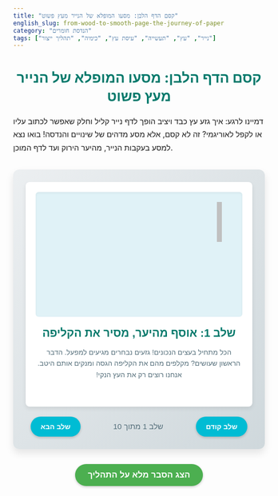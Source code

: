 ```yaml
---
title: "קסם הדף הלבן: מסעו המופלא של הנייר מעץ פשוט"
english_slug: from-wood-to-smooth-page-the-journey-of-paper
category: "הנדסת חומרים"
tags: ["נייר", "עץ", "תעשייה", "עיסת עץ", "כימיה", "תהליך ייצור"]
---
```

<h1>קסם הדף הלבן: מסעו המופלא של הנייר מעץ פשוט</h1>
<p>דמיינו לרגע: איך גזע עץ כבד ויציב הופך לדף נייר קליל וחלק שאפשר לכתוב עליו או לקפל לאוריגמי? זה לא קסם, אלא מסע מדהים של שינויים והנדסה! בואו נצא למסע בעקבות הנייר, מהיער הירוק ועד לדף המוכן.</p>

<div class="paper-process-app">
    <div class="stages-container">
        <div class="stage active" data-stage="0">
            <div class="animation-area">
                <div class="logs-pile">
                    <div class="log log-1"></div>
                    <div class="log log-2"></div>
                    <div class="log log-3"></div>
                </div>
                 <div class="truck"></div>
                 <div class="crane"></div>
            </div>
            <div class="text-description">
                <h2>שלב 1: אוסף מהיער, מסיר את הקליפה</h2>
                <p>הכל מתחיל בעצים הנכונים! גזעים נבחרים מגיעים למפעל. הדבר הראשון שעושים? מקלפים מהם את הקליפה הגסה ומנקים אותם היטב. אנחנו רוצים רק את העץ הנקי!</p>
            </div>
        </div>
        <div class="stage" data-stage="1">
            <div class="animation-area">
                <div class="chipper-machine">
                    <div class="chipper-in"></div>
                    <div class="chipper-out"></div>
                </div>
                <div class="chip chip-1"></div>
                <div class="chip chip-2"></div>
                <div class="chip chip-3"></div>
                <div class="chip chip-4"></div>
                 <div class="chip chip-5"></div>
            </div>
            <div class="text-description">
                <h2>שלב 2: פסיפס של שבבים קטנים</h2>
                <p>הגזעים המקולפים לא נשארים שלמים. הם נכנסים למכונת ענק שהופכת אותם לפסיפס של שבבים קטנים ואחידים. זה כמו לפרק את העץ לחלקיקים מוכנים לשלב הבא!</p>
            </div>
        </div>
        <div class="stage" data-stage="2">
            <div class="animation-area">
                <div class="digester-vessel">
                    <div class="boiling-liquid"></div>
                    <div class="pulp-forming"></div>
                    <div class="steam"></div>
                </div>
            </div>
            <div class="text-description">
                <h2>שלב 3: מרק קסמים - בישול והפרדה</h2>
                <p>השבבים צוללים למיכל ענק עם "מרק" כימי חזק ומתבשלים! הבישול מפרק את ה"דבק" הטבעי שבעץ (ליגנין), ומשחרר את סיבי התאית - הם הלב של הנייר! בסוף השלב, יש לנו עיסה סמיכה.</p>
            </div>
        </div>
        <div class="stage" data-stage="3">
            <div class="animation-area">
                <div class="washing-tank-ani">
                    <div class="wash-water"></div>
                    <div class="dirty-pulp"></div>
                    <div class="clean-pulp"></div>
                </div>
            </div>
            <div class="text-description">
                <h2>שלב 4: מקלחת מרעננת - שטיפה וניקוי</h2>
                <p>העיסה אחרי הבישול לא לגמרי נקייה. היא חייבת לעבור שטיפה יסודית במים צלולים כדי להסיר את שאריות הכימיקלים וה"דבק" המפורק. מנקים היטב כדי לקבל עיסה טהורה!</p>
            </div>
        </div>
        <div class="stage" data-stage="4">
            <div class="animation-area">
                <div class="bleaching-tank-ani">
                    <div class="bleaching-agent"></div>
                    <div class="gray-pulp"></div>
                    <div class="white-pulp"></div>
                </div>
            </div>
            <div class="text-description">
                <h2>שלב 5: הופכים את העיסה ללבנה!</h2>
                <p>אם רוצים נייר לבן ובהיר, העיסה עוברת תהליך הלבנה. חומרים מיוחדים פועלים עליה ומוציאים ממנה את הצבעים הנותרים. העיסה הופכת ללבנה ומוכנה להיות נייר חלק!</p>
            </div>
        </div>
        <div class="stage" data-stage="5">
            <div class="animation-area">
                <div class="dilution-tank-ani">
                    <div class="diluted-flow"></div>
                    <div class="water-in"></div>
                </div>
            </div>
            <div class="text-description">
                <h2>שלב 6: שחייה בבריכה ענקית - דילול במים</h2>
                <p>העיסה הסמיכה חייבת להיות דלילה מאוד כדי להתפזר כמו שצריך. מוסיפים לה כמויות עצומות של מים! עכשיו יש לנו תרחיף שמכיל המון מים ומעט סיבים. זה קריטי לשלב הבא!</p>
            </div>
        </div>
        <div class="stage" data-stage="6">
            <div class="animation-area">
                <div class="fourdrinier-wire-ani">
                    <div class="pulp-stream"></div>
                    <div class="wire-mesh"></div>
                    <div class="water-drain"></div>
                </div>
            </div>
            <div class="text-description">
                <h2>שלב 7: מסע על רשת - פיזור ויצירת יריעה</h2>
                <p>התרחיף הדליל נשפך על רשת דקה ונעה כמו מסוע ענק. המים מתחילים לברוח דרך הרשת, והסיבים נשארים למעלה ומסתבכים זה בזה, ויוצרים לאט לאט "שטיח" רטוב של נייר!</p>
            </div>
        </div>
        <div class="stage" data-stage="7">
            <div class="animation-area">
                <div class="press-section-ani">
                    <div class="press-roll press-roll-1"></div>
                    <div class="press-roll press-roll-2"></div>
                    <div class="wet-sheet-press"></div>
                    <div class="water-squeeze"></div>
                </div>
            </div>
            <div class="text-description">
                <h2>שלב 8: סחיטה חזקה - מוציאים את המים</h2>
                <p>היריעה עדיין רטובה מאוד. היא עוברת דרך סדרת גלילי לחץ ענקיים. הגלילים האלה סוחטים החוצה עוד המון מים ומדחסים את הסיבים יחד. זה כמו לנגב את היריעה לפני הייבוש!</p>
            </div>
        </div>
        <div class="stage" data-stage="8">
            <div class="animation-area">
                <div class="dryer-section-ani">
                    <div class="dryer-roll dryer-roll-1"></div>
                    <div class="dryer-roll dryer-roll-2"></div>
                    <div class="drying-sheet-ani"></div>
                    <div class="steam-rise"></div>
                </div>
            </div>
            <div class="text-description">
                <h2>שלב 9: חום יבש - הופכים לנייר מוצק</h2>
                <p>אחרי הסחיטה, היריעה עוברת על גבי גלילים גדולים ומחוממים מאוד. החום גורם למים שנותרו להתאדות לחלוטין. הסיבים נקשרים חזק זה לזה, והיריעה הרכה הופכת סוף סוף לנייר יבש ויציב!</p>
            </div>
        </div>
        <div class="stage" data-stage="9">
            <div class="animation-area">
                <div class="finishing-section-ani">
                    <div class="paper-roll-ani"></div>
                    <div class="cutter-ani"></div>
                    <div class="cut-paper-stack"></div>
                </div>
            </div>
            <div class="text-description">
                <h2>שלב 10: גלגול, חיתוך ואריזה - הנייר מוכן!</h2>
                <p>הנייר המוגמר מגולגל לגלילי ענק. משם הוא עובר עיבודים אחרונים: חיתוך לגדלים שונים, ציפויים מיוחדים אם צריך, ואז הוא נארז. עכשיו הוא מוכן למסעו הבא - אליכם, אל בתי הספר, המשרדים והמדפסות!</p>
            </div>
        </div>
    </div>
    <div class="navigation-buttons">
        <button id="prev-stage" class="nav-button">שלב קודם</button>
        <span id="stage-indicator">שלב 1 מתוך 10</span>
        <button id="next-stage" class="nav-button">שלב הבא</button>
    </div>
</div>

<style>
@import url('https://fonts.googleapis.com/css2?family=Heebo:wght@300;400;700&display=swap');

.paper-process-app {
    font-family: 'Heebo', sans-serif;
    max-width: 800px;
    margin: 30px auto;
    padding: 25px;
    border-radius: 12px;
    background: linear-gradient(to bottom right, #eceff1, #cfd8dc); /* Subtle gradient background */
    direction: rtl;
    text-align: right;
    box-shadow: 0 8px 16px rgba(0, 0, 0, 0.1);
    color: #37474f;
}

h1 {
    text-align: center;
    color: #00796b; /* Teal color */
    margin-bottom: 20px;
    font-weight: 700;
    font-size: 2em;
    line-height: 1.3;
}

p {
    font-size: 1.1em;
    line-height: 1.7;
    margin-bottom: 20px;
}

.stages-container {
    position: relative;
    min-height: 450px; /* Increased height for better animations */
    overflow: hidden;
    border-radius: 8px;
    background-color: #ffffff;
    margin-bottom: 20px;
    box-shadow: 0 4px 8px rgba(0, 0, 0, 0.08);
}

.stage {
    position: absolute;
    top: 0;
    left: 0;
    width: 100%;
    height: 100%;
    display: none;
    flex-direction: column;
    align-items: center;
    padding: 20px;
    box-sizing: border-box;
    opacity: 0; /* Start with opacity 0 for fade-in */
    transition: opacity 0.6s ease-in-out; /* Smoother transition */
}

.stage.active {
    display: flex;
    opacity: 1; /* Fade in */
}

.animation-area {
    width: 100%;
    height: 250px; /* Increased animation area */
    background-color: #e0f2f7; /* Light blue background */
    margin-bottom: 20px;
    border-radius: 6px;
    overflow: hidden;
    position: relative;
    display: flex;
    justify-content: center;
    align-items: center;
    box-shadow: inset 0 2px 5px rgba(0, 0, 0, 0.05);
}

.text-description {
    width: 100%;
    text-align: center;
}

.text-description h2 {
    margin-top: 0;
    color: #00796b; /* Match header color */
    font-size: 1.6em;
    margin-bottom: 10px;
    font-weight: 700;
}

.text-description p {
    color: #546e7a; /* Deeper grey for text */
    line-height: 1.6;
    font-size: 1em;
    font-weight: 300;
}

.navigation-buttons {
    display: flex;
    justify-content: space-between;
    align-items: center;
    padding: 0 10px;
}

.nav-button {
    padding: 12px 20px;
    font-size: 1em;
    cursor: pointer;
    border: none;
    border-radius: 25px; /* Pill shape */
    background-color: #00bcd4; /* Cyan color */
    color: white;
    transition: background-color 0.3s ease, transform 0.1s ease;
    font-weight: 700;
    box-shadow: 0 2px 5px rgba(0, 0, 0, 0.2);
}

.nav-button:disabled {
    background-color: #b0bec5; /* Light grey */
    cursor: not-allowed;
    box-shadow: none;
}

.nav-button:hover:not(:disabled) {
    background-color: #00acc1; /* Darker cyan */
    transform: translateY(-1px); /* Subtle hover effect */
}

.nav-button:active:not(:disabled) {
    transform: translateY(0); /* Press effect */
    box-shadow: 0 1px 3px rgba(0, 0, 0, 0.2);
}


#stage-indicator {
    font-size: 1.1em;
    color: #546e7a; /* Match description color */
    font-weight: 400;
}

/* --- Advanced Animations for Stages --- */

/* Stage 0: Logging and De-barking */
.stage[data-stage="0"] .logs-pile {
    position: absolute;
    left: 10%;
    bottom: 20px;
    display: flex;
    gap: 10px;
}
.stage[data-stage="0"] .log {
    width: 30px;
    height: 100px;
    background-color: #8d6e63; /* Brown log color */
    border-radius: 5px;
    transform: rotate(5deg);
    opacity: 0;
    animation: logArrive 1s ease-out forwards;
}
.stage[data-stage="0"] .log-1 { animation-delay: 0.2s; }
.stage[data-stage="0"] .log-2 { animation-delay: 0.4s; transform: rotate(-5deg); }
.stage[data-stage="0"] .log-3 { animation-delay: 0.6s; }

.stage[data-stage="0"] .truck {
    width: 80px;
    height: 50px;
    background-color: #455a64; /* Dark grey truck */
    border-radius: 5px;
    position: absolute;
    left: -100px;
    bottom: 20px;
    animation: truckDrive 3s linear forwards 1s;
}

.stage[data-stage="0"] .crane {
    width: 10px;
    height: 80px;
    background-color: #c0c0c0;
    position: absolute;
    right: 10%;
    top: 20px;
    transform-origin: bottom center;
    animation: craneMove 4s ease-in-out infinite alternate;
}

@keyframes logArrive {
    from { transform: translateY(50px) rotate(0deg); opacity: 0; }
    to { transform: translateY(0) rotate(5deg); opacity: 1; }
}
@keyframes truckDrive {
    from { left: -100px; }
    to { left: 20%; }
}
@keyframes craneMove {
    0% { transform: rotate(0deg); }
    100% { transform: rotate(30deg); }
}


/* Stage 1: Chipping */
.stage[data-stage="1"] .chipper-machine {
     width: 150px;
     height: 120px;
     background-color: #78909c; /* Blue-grey machine */
     border-radius: 8px;
     position: relative;
     overflow: hidden;
     box-shadow: 0 4px 8px rgba(0, 0, 0, 0.1);
     display: flex;
     flex-direction: column;
     align-items: center;
     justify-content: space-around;
}
.stage[data-stage="1"] .chipper-in {
    width: 80px;
    height: 30px;
    background-color: #546e7a;
    clip-path: polygon(0% 0%, 100% 0%, 80% 100%, 20% 100%);
    animation: woodIn 3s linear infinite;
}
.stage[data-stage="1"] .chipper-out {
    width: 100px;
    height: 40px;
    background-color: #546e7a;
    clip-path: polygon(20% 0%, 80% 0%, 100% 100%, 0% 100%);
    animation: chipsOut 3s linear infinite;
}

.stage[data-stage="1"] .chip {
    width: 15px;
    height: 15px;
    background-color: #a1887f; /* Brown chip color */
    border-radius: 3px;
    position: absolute;
    animation: chipFall 2s ease-in infinite;
}
.stage[data-stage="1"] .chip-1 { top: 80px; left: 45%; animation-delay: 0s; }
.stage[data-stage="1"] .chip-2 { top: 90px; left: 55%; animation-delay: 0.5s; }
.stage[data-stage="1"] .chip-3 { top: 100px; left: 40%; animation-delay: 1s; }
.stage[data-stage="1"] .chip-4 { top: 110px; left: 60%; animation-delay: 1.5s; }
.stage[data-stage="1"] .chip-5 { top: 70px; left: 50%; animation-delay: 2s; }


@keyframes woodIn {
    0% { transform: translateY(-20px); opacity: 0.5; }
    50% { transform: translateY(0); opacity: 1; }
    100% { transform: translateY(-20px); opacity: 0.5; }
}

@keyframes chipsOut {
    0% { transform: translateY(20px); opacity: 0.5; }
    50% { transform: translateY(0); opacity: 1; }
    100% { transform: translateY(20px); opacity: 0.5; }
}

@keyframes chipFall {
    0% { transform: translateY(-20px) rotate(0deg); opacity: 0; }
    20% { opacity: 1; }
    100% { transform: translateY(100px) rotate(360deg); opacity: 0; }
}


/* Stage 2: Digester */
.stage[data-stage="2"] .digester-vessel {
    width: 120px;
    height: 180px;
    background-color: #90a4ae; /* Greyish-blue tank */
    border-radius: 15px;
    position: relative;
    overflow: hidden;
    box-shadow: inset 0 0 10px rgba(0, 0, 0, 0.2);
}
.stage[data-stage="2"] .boiling-liquid {
    width: 100%;
    height: 100%;
    background: linear-gradient(to bottom, #ffab91, #ff8a65); /* Orange/Red hot liquid */
    position: absolute;
    bottom: 0;
    animation: liquidBoil 2s infinite linear;
}
.stage[data-stage="2"] .pulp-forming {
    width: 80%;
    height: 80%;
    background-color: rgba(121, 85, 72, 0.7); /* Brownish pulp */
    border-radius: 8px;
    position: absolute;
    top: 10%;
    left: 10%;
    animation: pulpSwirl 4s infinite ease-in-out;
}
.stage[data-stage="2"] .steam {
    width: 50px;
    height: 50px;
    background-color: rgba(255, 255, 255, 0.6);
    border-radius: 50%;
    position: absolute;
    top: 10px;
    left: calc(50% - 25px);
    animation: steamRise 3s infinite ease-out;
}

@keyframes liquidBoil {
    0% { transform: translateY(0px); }
    50% { transform: translateY(-5px); }
    100% { transform: translateY(0px); }
}
@keyframes pulpSwirl {
    0% { transform: rotate(0deg); }
    100% { transform: rotate(360deg); }
}
@keyframes steamRise {
    0% { transform: translateY(0); opacity: 1; }
    100% { transform: translateY(-50px); opacity: 0; }
}


/* Stage 3: Washing */
.stage[data-stage="3"] .washing-tank-ani {
    width: 120px;
    height: 180px;
    background-color: #e0f7fa; /* Light blue water */
    border-radius: 15px;
    position: relative;
    overflow: hidden;
    box-shadow: inset 0 0 10px rgba(0, 0, 0, 0.1);
}
.stage[data-stage="3"] .wash-water {
    width: 100%;
    height: 100%;
    background: linear-gradient(to bottom, #e0f7fa, #b2ebf2);
    position: absolute;
    bottom: 0;
}
.stage[data-stage="3"] .dirty-pulp {
    width: 80%;
    height: 80%;
    background-color: rgba(161, 136, 127, 0.5); /* Dirty pulp color */
    border-radius: 8px;
    position: absolute;
    top: 10%;
    left: 10%;
    animation: pulpWash 3s infinite ease-in-out;
}
.stage[data-stage="3"] .clean-pulp {
    width: 80%;
    height: 80%;
    background-color: rgba(255, 250, 250, 0.7); /* Clean pulp color */
    border-radius: 8px;
    position: absolute;
    top: 10%;
    left: 10%;
    opacity: 0;
    animation: pulpClean 3s infinite ease-in-out 1.5s; /* Delayed to appear cleaner */
}

@keyframes pulpWash {
    0%, 100% { opacity: 1; }
    50% { opacity: 0; } /* Simulating washing away dirt */
}
@keyframes pulpClean {
    0%, 100% { opacity: 0; }
    50% { opacity: 1; } /* Simulating clean pulp appearing */
}


/* Stage 4: Bleaching */
.stage[data-stage="4"] .bleaching-tank-ani {
    width: 120px;
    height: 180px;
    background-color: #e1f5fe; /* Very light blue tank */
    border-radius: 15px;
    position: relative;
    overflow: hidden;
    box-shadow: inset 0 0 10px rgba(0, 0, 0, 0.08);
}
.stage[data-stage="4"] .bleaching-agent {
     width: 100%;
     height: 100%;
     background: radial-gradient(circle, rgba(255,255,255,0.8) 0%, rgba(225,245,254,0.5) 100%);
     position: absolute;
     top: 0;
     left: 0;
     animation: agentSwirl 5s infinite linear;
}
.stage[data-stage="4"] .gray-pulp {
    width: 80%;
    height: 80%;
    background-color: rgba(207, 216, 220, 0.8); /* Greyish pulp */
    border-radius: 8px;
    position: absolute;
    top: 10%;
    left: 10%;
    animation: pulpBleach 4s infinite ease-in-out;
}
.stage[data-stage="4"] .white-pulp {
    width: 80%;
    height: 80%;
    background-color: rgba(255, 255, 255, 0.9); /* White pulp */
    border-radius: 8px;
    position: absolute;
    top: 10%;
    left: 10%;
    opacity: 0;
    animation: pulpBleachResult 4s infinite ease-in-out 2s;
}

@keyframes agentSwirl {
    0% { transform: rotate(0deg); }
    100% { transform: rotate(360deg); }
}
@keyframes pulpBleach {
    0% { background-color: rgba(207, 216, 220, 0.8); }
    50% { background-color: rgba(236, 239, 241, 0.8); }
    100% { background-color: rgba(207, 216, 220, 0.8); }
}
@keyframes pulpBleachResult {
    0% { opacity: 0; }
    50% { opacity: 1; }
    100% { opacity: 0; }
}


/* Stage 5: Dilution */
.stage[data-stage="5"] .dilution-tank-ani {
    width: 180px;
    height: 150px;
    background-color: #b3e5fc; /* Lighter blue tank */
    border-radius: 15px;
    position: relative;
    overflow: hidden;
    box-shadow: inset 0 0 10px rgba(0, 0, 0, 0.1);
    display: flex;
    justify-content: center;
    align-items: center;
}
.stage[data-stage="5"] .diluted-flow {
    width: 90%;
    height: 90%;
    background: radial-gradient(circle, rgba(255,255,255,0.9) 0%, rgba(179,229,252,0.8) 100%); /* Watery white pulp */
    border-radius: 8px;
    animation: diluteSwirl 5s infinite ease-in-out;
}
.stage[data-stage="5"] .water-in {
    width: 30px;
    height: 80px;
    background-color: #03a9f4; /* Blue water stream */
    position: absolute;
    top: -80px;
    left: 20px;
    animation: waterPour 2s infinite linear;
}

@keyframes diluteSwirl {
    0% { transform: scale(0.9) rotate(0deg); opacity: 0.8; }
    50% { transform: scale(1) rotate(180deg); opacity: 1; }
    100% { transform: scale(0.9) rotate(360deg); opacity: 0.8; }
}
@keyframes waterPour {
    0% { transform: translateY(0); opacity: 0; }
    20% { opacity: 1; }
    80% { transform: translateY(150px); opacity: 1; }
    100% { transform: translateY(150px); opacity: 0; }
}


/* Stage 6: Fourdrinier Wire */
.stage[data-stage="6"] .fourdrinier-wire-ani {
    width: 95%;
    height: 120px;
    background-color: #cfd8dc; /* Light grey wire base */
    position: relative;
    overflow: hidden;
    box-shadow: inset 0 2px 5px rgba(0, 0, 0, 0.05);
}
.stage[data-stage="6"] .wire-mesh {
     width: 100%;
     height: 100%;
     background: repeating-linear-gradient(0deg, transparent, transparent 5px, rgba(120, 144, 156, 0.3) 5px, rgba(120, 144, 156, 0.3) 6px);
     background-size: 100% 10px;
     animation: wireMove 5s linear infinite;
}
.stage[data-stage="6"] .pulp-stream {
    width: 400px; /* Wider than container to flow */
    height: 80px;
    background-color: rgba(255, 255, 255, 0.9); /* White watery pulp */
    position: absolute;
    top: 0;
    left: -200px; /* Start off screen */
    animation: pulpFlow 6s linear infinite;
    clip-path: polygon(10% 0, 100% 0, 90% 100%, 0% 100%); /* Shape of flowing stream */
}
.stage[data-stage="6"] .water-drain {
    width: 100%;
    height: 50px;
    background-color: #b3e5fc; /* Blue water */
    position: absolute;
    bottom: 0;
    animation: waterDrain 3s ease-in infinite alternate;
}

@keyframes wireMove {
    from { background-position: 0 0; }
    to { background-position: 50px 0; }
}
@keyframes pulpFlow {
    0% { left: -400px; }
    100% { left: 100%; }
}
@keyframes waterDrain {
    0%, 100% { transform: translateY(0); opacity: 1; }
    50% { transform: translateY(10px); opacity: 0.5; }
}


/* Stage 7: Pressing */
.stage[data-stage="7"] .press-section-ani {
    width: 95%;
    height: 150px;
    background-color: #e0f2f7;
    position: relative;
    display: flex;
    justify-content: space-around;
    align-items: center;
    overflow: hidden;
}
.stage[data-stage="7"] .press-roll {
    width: 60px;
    height: 150px;
    background-color: #78909c;
    border-radius: 30px; /* Half width */
    position: relative; /* To position pseudoelements for rotation effect */
    overflow: hidden;
    box-shadow: inset 0 0 10px rgba(0, 0, 0, 0.3);
}
/* Add rotation lines */
.stage[data-stage="7"] .press-roll::before,
.stage[data-stage="7"] .press-roll::after {
    content: '';
    position: absolute;
    width: 100%;
    height: 5px;
    background-color: rgba(255, 255, 255, 0.3);
    top: 50%;
    left: 0;
    transform-origin: center center;
    animation: rollRotate 4s linear infinite;
}
.stage[data-stage="7"] .press-roll::after {
    transform: rotate(90deg);
}

.stage[data-stage="7"] .press-roll-1 { left: -10px; }
.stage[data-stage="7"] .press-roll-2 { right: -10px; }

.stage[data-stage="7"] .wet-sheet-press {
    width: 120%; /* Wider than container to flow */
    height: 50px;
    background-color: rgba(255, 255, 255, 0.9); /* White wet sheet */
    position: absolute;
    top: calc(50% - 25px);
    left: -10%; /* Start off screen */
    animation: sheetFlowPress 4s linear infinite;
}
.stage[data-stage="7"] .water-squeeze {
    width: 100%;
    height: 20px;
    background-color: #03a9f4; /* Blue water */
    position: absolute;
    bottom: 10px;
    animation: squeezeDrops 2s ease-out infinite alternate;
    opacity: 0.8;
}

@keyframes rollRotate {
    from { transform: rotate(0deg); }
    to { transform: rotate(360deg); }
}
@keyframes sheetFlowPress {
    0% { left: -20%; }
    100% { left: 100%; }
}
@keyframes squeezeDrops {
    0%, 100% { transform: translateY(0); opacity: 0.8; }
    50% { transform: translateY(10px); opacity: 0.4; }
}


/* Stage 8: Drying */
.stage[data-stage="8"] .dryer-section-ani {
    width: 95%;
    height: 150px;
    background-color: #fff3e0; /* Light orange background */
    position: relative;
    display: flex;
    justify-content: space-around;
    align-items: center;
    overflow: hidden;
}
.stage[data-stage="8"] .dryer-roll {
    width: 80px;
    height: 150px;
    background-color: #ffab91; /* Orange hot roll */
    border-radius: 40px; /* Half width */
    position: relative;
    overflow: hidden;
    box-shadow: inset 0 0 15px rgba(255, 87, 34, 0.5);
}
/* Hot glow effect */
.stage[data-stage="8"] .dryer-roll::before {
    content: '';
    position: absolute;
    top: 0;
    left: 0;
    width: 100%;
    height: 100%;
    background: radial-gradient(circle, rgba(255,152,0,0.6) 0%, rgba(255,152,0,0) 70%);
    animation: hotGlow 3s infinite alternate;
}

.stage[data-stage="8"] .drying-sheet-ani {
    width: 120%; /* Wider than container */
    height: 40px;
    background-color: #fff9c4; /* Pale yellow/cream paper */
    position: absolute;
    top: calc(50% - 20px);
    left: -10%; /* Start off screen */
    animation: sheetFlowDry 4s linear infinite;
}
.stage[data-stage="8"] .steam-rise {
    width: 30px;
    height: 50px;
    background-color: rgba(255, 255, 255, 0.7);
    border-radius: 50%;
    position: absolute;
    top: 50px;
    left: 30%;
    animation: steamRiseDry 3s infinite ease-out;
}
.stage[data-stage="8"] .steam-rise:nth-child(2) { left: 60%; animation-delay: 1.5s; }


@keyframes hotGlow {
    0%, 100% { opacity: 0.7; }
    50% { opacity: 1; }
}
@keyframes sheetFlowDry {
    0% { left: -20%; }
    100% { left: 100%; }
}
@keyframes steamRiseDry {
    0% { transform: translateY(0) scale(0.5); opacity: 0; }
    20% { opacity: 1; scale: 0.8; }
    80% { opacity: 1; scale: 1; }
    100% { transform: translateY(-80px) scale(1.2); opacity: 0; }
}


/* Stage 9: Finishing */
.stage[data-stage="9"] .finishing-section-ani {
     width: 95%;
     height: 150px;
     background-color: #e0f7fa;
     position: relative;
     display: flex;
     justify-content: center;
     align-items: center;
     overflow: hidden;
}
.stage[data-stage="9"] .paper-roll-ani {
     width: 80px;
     height: 120px;
     background-color: #ffffff; /* White paper */
     border: 1px solid #b0bec5;
     border-radius: 40px; /* Half width */
     position: absolute;
     left: 10%;
     box-shadow: 0 4px 8px rgba(0, 0, 0, 0.1);
     animation: rollPaper 5s linear infinite;
}
.stage[data-stage="9"] .cutter-ani {
     width: 10px;
     height: 150px;
     background-color: #546e7a; /* Dark grey cutter */
     position: absolute;
     left: 50%;
     transform: translateX(-50%);
     animation: cutterSlice 2s ease-in-out infinite alternate;
}
.stage[data-stage="9"] .cut-paper-stack {
    width: 100px;
    height: 100px;
    background-color: #ffffff;
    border: 1px solid #b0bec5;
    position: absolute;
    right: 10%;
    bottom: 20px;
    box-shadow: 0 4px 8px rgba(0, 0, 0, 0.1);
    opacity: 0;
    animation: stackAppear 5s ease-out infinite;
}

@keyframes rollPaper {
    0% { transform: rotate(0deg); }
    100% { transform: rotate(360deg); }
}
@keyframes cutterSlice {
    0%, 100% { transform: translateX(-50%) translateY(0px); }
    50% { transform: translateX(-50%) translateY(10px); }
}
@keyframes stackAppear {
    0% { opacity: 0; transform: translateY(20px); }
    60% { opacity: 0; }
    80% { opacity: 1; transform: translateY(0); }
    100% { opacity: 1; transform: translateY(0); }
}


/* --- Explanation Section Styling --- */
#show-explanation-button {
    display: block;
    margin: 30px auto 20px auto;
    padding: 12px 25px;
    font-size: 1.1em;
    cursor: pointer;
    border: none;
    border-radius: 25px;
    background-color: #4caf50; /* Green color */
    color: white;
    transition: background-color 0.3s ease, transform 0.1s ease;
    font-weight: 700;
    box-shadow: 0 2px 5px rgba(0, 0, 0, 0.2);
}

#show-explanation-button:hover {
    background-color: #43a047; /* Darker green */
     transform: translateY(-1px);
}
#show-explanation-button:active {
     transform: translateY(0);
     box-shadow: 0 1px 3px rgba(0, 0, 0, 0.2);
}

#explanation-section {
    margin-top: 20px;
    padding: 20px;
    border-radius: 8px;
    background-color: #ffffff;
    direction: rtl;
    text-align: right;
    box-shadow: 0 4px 8px rgba(0, 0, 0, 0.08);
    color: #546e7a;
    font-weight: 300;
    line-height: 1.7;
    transition: opacity 0.6s ease-in-out;
    opacity: 1;
}

#explanation-section.hidden {
    opacity: 0;
    height: 0;
    padding: 0 20px; /* Maintain horizontal padding */
    overflow: hidden; /* Hide content when collapsed */
    margin-top: 0;
}


#explanation-section h2 {
    color: #00796b;
    margin-top: 0;
    border-bottom: 2px solid #00bcd4; /* Cyan border */
    padding-bottom: 8px;
    margin-bottom: 15px;
    font-size: 1.5em;
    font-weight: 700;
}

#explanation-section ul {
    list-style: none;
    padding: 0;
}

#explanation-section li {
    margin-bottom: 15px;
    padding-right: 25px; /* Space for bullet */
    position: relative;
    line-height: 1.6;
    color: #546e7a;
}

#explanation-section li::before {
    content: '✓'; /* Checkmark bullet */
    position: absolute;
    right: 0;
    color: #4caf50; /* Green checkmark */
    font-weight: bold;
    font-size: 1.2em;
    top: -2px;
}

#explanation-section strong {
    color: #37474f; /* Slightly darker for emphasis */
    font-weight: 700;
}

</style>

<button id="show-explanation-button">הצג הסבר מלא על התהליך</button>

<div id="explanation-section" class="hidden">
    <h2>מסעו המופלא של הנייר: הסבר מפורט</h2>
    <ul>
        <li><strong>שלב 1: אוסף מהיער, מסיר את הקליפה:</strong> הכל מתחיל בחומר הגלם הטבעי ביותר - העץ. בתי חרושת לנייר משתמשים בעיקר בעצי מחט ועצים רכים אחרים, שסיביהם ארוכים ומתאימים במיוחד לייצור נייר איכותי. הגזעים המגיעים מהיער עוברים תהליך קילוף יעיל להסרת הקליפה החיצונית וניקוי מוחלט מכל לכלוך, אדמה או חומרים לא רצויים. רק "לב העץ" הנקי ממשיך הלאה.</li>
        <li><strong>שלב 2: פסיפס של שבבים קטנים:</strong> גזעי העץ הנקיים מוזנים למכונות ענקיות ורועשות הנקראות "פורסים" או "מכונות קיצוץ". מכונות אלו חותכות את הגזעים לחתיכות קטנות ואחידות בגודל של מטבעות או מעט יותר. שבבים אלו, הנקראים "צ'יפים", מגדילים משמעותית את שטח הפנים של העץ ומוכנים לעבור את התהליך הכימי שיפרק אותם.</li>
        <li><strong>שלב 3: מרק קסמים - בישול והפרדה:</strong> השבבים מועברים למיכלים עצומים דמויי סיר לחץ, הנקראים "דיג'סטורים". שם, בטמפרטורות ולחצים גבוהים, הם "מבושלים" בתמיסה כימית מיוחדת (בתהליך קראפט המודרני, זו לרוב תערובת של נתרן הידרוקסיד ונתרן סולפיד). המטרה העיקרית היא לפרק את הליגנין – פולימר מורכב המשמש כ"דבק" טבעי המחבר את סיבי התאית (צלולוז) בעץ. כשהליגנין מתפרק, סיבי התאית משתחררים, ומתקבלת עיסה סמיכה וחומה הנקראת "פאפ" (pulp).</li>
        <li><strong>שלב 4: מקלחת מרעננת - שטיפה וניקוי:</strong> העיסה החומה מכילה כעת את סיבי התאית הרצויים, אך גם שאריות של הליגנין המפורק, כימיקלים מתהליך הבישול וזיהומים קטנים אחרים. העיסה עוברת סדרה של שטיפות במים נקיים ושלבי ניקוי נוספים (למשל סינון או ציקלוני סחיטה) כדי להסיר את כל החומרים הלא רצויים ולהבטיח שהסיבים טהורים ככל האפשר.</li>
        <li><strong>שלב 5: הופכים את העיסה ללבנה!:</strong> אם הנייר המיועד הוא לבן (כמו נייר הדפסה או כתיבה), העיסה עוברת תהליך הלבנה. תהליך זה משתמש בחומרים מחמצנים (כמו מי חמצן, אוזון או דו-תחמוצת כלור בתהליכים ידידותיים יותר לסביבה) שמנטרלים או מסירים את הפיגמנטים הצבעוניים הטבעיים שנותרו בעץ. התוצאה היא עיסה בהירה ולבנה, שהיא הבסיס לנייר הלבן שאנו מכירים.</li>
        <li><strong>שלב 6: שחייה בבריכה ענקית - דילול במים:</strong> כדי לאפשר פיזור אחיד ורציף של הסיבים על גבי הרשת בשלב הבא, העיסה המרוכזת מדללת בצורה דרמטית עם כמויות אדירות של מים. התרחיף שנוצר הוא מימי מאוד, ולרוב מכיל רק כ-0.5% עד 1% סיבים מוצקים, וכל היתר מים. הדלילות הזו חיונית ליצירת יריעת נייר אחידה.</li>
        <li><strong>שלב 7: מסע על רשת - פיזור ויצירת יריעה:</strong> התרחיף המימי נשפך בצורה אחידה ורציפה על גבי "מסננת פורדרינייר" – רשת דקה וארוכה שנעה במהירות. כוח הכבידה, יחד עם מערכות יניקה וניעור עדינות מתחת לרשת, גורמים למים להתנקז במהירות כלפי מטה. סיבי התאית, לעומת זאת, נשארים על גבי הרשת, מסתבכים זה בזה ומתחילים ליצור מבנה ראשוני של יריעת נייר רטובה ודקה.</li>
        <li><strong>שלב 8: סחיטה חזקה - מוציאים את המים:</strong> היריעה הרטובה, שמכילה עדיין כמות ניכרת של מים, עוברת דרך סדרה של גלילי לחץ כבדים הנקראים "מכבשים". הגלילים לוחצים על היריעה ומסייעים בסחיטת מים נוספים. שלב זה לא רק מפחית את כמות המים אלא גם דוחס את הסיבים יחד ומחזק את הקשרים הראשוניים ביניהם, מה שמקנה ליריעה יציבות רבה יותר לקראת שלב הייבוש.</li>
        <li><strong>שלב 9: חום יבש - הופכים לנייר מוצק:</strong> כעת, כשהיריעה מכילה הרבה פחות מים, היא מוכנה לייבוש סופי. היא עוברת על גבי סדרה ארוכה של גלילי ייבוש גדולים ומחוממים מאוד באמצעות קיטור. החום הגבוה גורם לאידוי מהיר של שארית המים. במהלך הייבוש, סיבי התאית מתקרבים זה לזה ויוצרים קשרי מימן חזקים ככל שהמים עוזבים. זהו השלב שבו היריעה הרכה הופכת ליריעת נייר יבשה, חזקה ויציבה.</li>
        <li><strong>שלב 10: גלגול, חיתוך ואריזה - הנייר מוכן!:</strong> יריעת הנייר היבשה והמוכנה מגולגלת בסוף המכונה לגלילי ענק הנקראים "גלילי אב". גלילים אלו יכולים להיות עצומים בגודלם ומשקלם. מהגלילים הגדולים הללו, הנייר ממשיך לשלבי עיבוד סופיים בהתאם לייעודו. הוא נחתך לגדלים סטנדרטיים (כמו גלילים קטנים יותר או גיליונות שטוחים), יכול לקבל ציפויים מיוחדים (למשל ציפוי מבריק לנייר מגזינים או ציפוי לעמידות למים), ולעיתים גם עובר תהליכים כמו "קאלאנדרינג" להחלקת פני השטח. לבסוף, הנייר נארז בקפידה ונשלח למגוון רחב של שימושים ברחבי העולם!</li>
    </ul>
</div>

<script>
document.addEventListener('DOMContentLoaded', () => {
    const stages = document.querySelectorAll('.stage');
    const prevBtn = document.getElementById('prev-stage');
    const nextBtn = document.getElementById('next-stage');
    const stageIndicator = document.getElementById('stage-indicator');
    const explanationBtn = document.getElementById('show-explanation-button');
    const explanationSection = document.getElementById('explanation-section');

    let currentStageIndex = 0;
    const totalStages = stages.length;

    function updateStageDisplay() {
        stages.forEach((stage, index) => {
             // Use opacity and pointer-events for smooth fade transition
             stage.style.opacity = 0;
             stage.style.pointerEvents = 'none'; // Disable interaction on non-active stages

            if (index === currentStageIndex) {
                 stage.style.display = 'flex'; // Show flex for layout
                 // Use a small delay before fading in to ensure display is updated
                 setTimeout(() => {
                    stage.style.opacity = 1;
                    stage.style.pointerEvents = 'auto'; // Enable interaction
                 }, 50); // Small delay
            } else {
                 // Hide completely after transition ends
                 setTimeout(() => {
                    if (index !== currentStageIndex) {
                         stage.style.display = 'none';
                    }
                 }, 600); // Match CSS transition duration
            }
        });
        updateNavigationButtons();
        updateStageIndicator();
    }

    function updateNavigationButtons() {
        prevBtn.disabled = currentStageIndex === 0;
        nextBtn.disabled = currentStageIndex === totalStages - 1;
    }

    function updateStageIndicator() {
        stageIndicator.textContent = `שלב ${currentStageIndex + 1} מתוך ${totalStages}`;
    }

    prevBtn.addEventListener('click', () => {
        if (currentStageIndex > 0) {
            currentStageIndex--;
            updateStageDisplay();
        }
    });

    nextBtn.addEventListener('click', () => {
        if (currentStageIndex < totalStages - 1) {
            currentStageIndex++;
            updateStageDisplay();
        }
    });

    explanationBtn.addEventListener('click', () => {
        explanationSection.classList.toggle('hidden');
        if (explanationSection.classList.contains('hidden')) {
            explanationBtn.textContent = 'הצג הסבר מלא על התהליך';
             explanationSection.style.maxHeight = '0'; // Collapse height
        } else {
            explanationBtn.textContent = 'הסתר הסבר מלא על התהליך';
             // Set height to auto after displaying to allow content to show
             explanationSection.style.maxHeight = '2000px'; // A value large enough to contain content
        }
         // Toggle aria-expanded state for accessibility
         const isHidden = explanationSection.classList.contains('hidden');
         explanationBtn.setAttribute('aria-expanded', !isHidden);
         explanationSection.setAttribute('aria-hidden', isHidden);
    });

    // Initialize the display and add accessibility attributes
    updateStageDisplay();
    explanationSection.setAttribute('aria-hidden', true);
    explanationBtn.setAttribute('aria-expanded', false);
    explanationBtn.setAttribute('aria-controls', 'explanation-section');
});
</script>